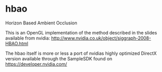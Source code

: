 hbao
====

Horizon Based Ambient Occlusion

This is an OpenGL implementation of the method described in the slides available from nvidia:
http://www.nvidia.co.uk/object/siggraph-2008-HBAO.html

The hbao itself is more or less a port of nvidias highly optimized DirectX version
available through the SampleSDK found on https://developer.nvidia.com/
